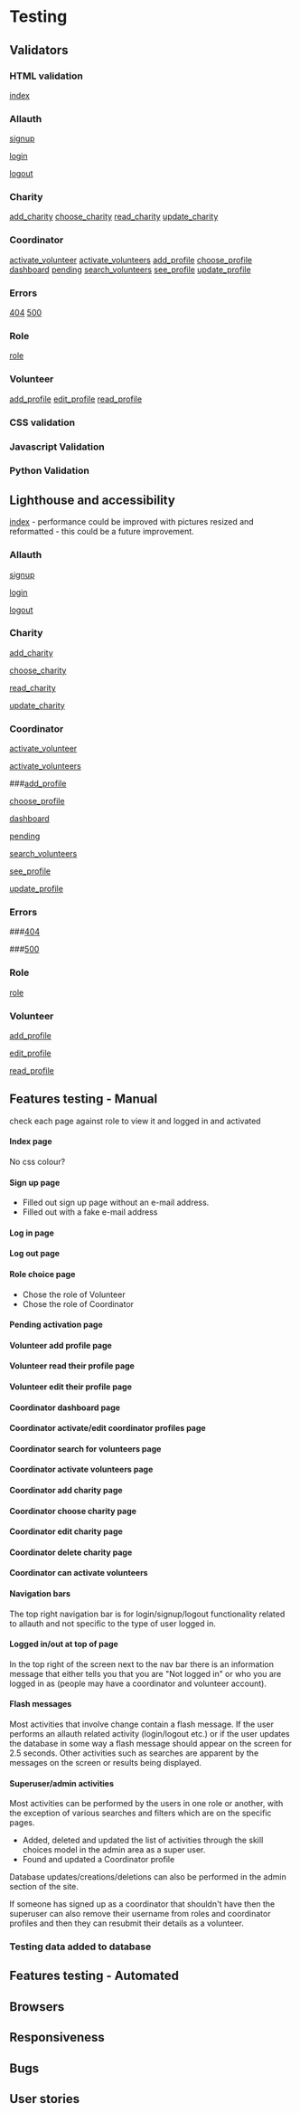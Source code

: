# Testing

## Validators

### HTML validation

[index](document/) 

### Allauth

[signup](document/)

[login](document/)

[logout](document/)

### Charity

[add_charity](document/)
[choose_charity](document/)
[read_charity](document/)
[update_charity](document/)

### Coordinator

[activate_volunteer](document/)
[activate_volunteers](document/)
[add_profile](document/)
[choose_profile](document/)
[dashboard](document/)
[pending](document/)
[search_volunteers](document/)
[see_profile](document/)
[update_profile](document/)

### Errors

[404](document/)
[500](document/)

### Role

[role](document/)

### Volunteer

[add_profile](document/)
[edit_profile](document/)
[read_profile](document/)

### CSS validation

### Javascript Validation

### Python Validation

## Lighthouse and accessibility

[index](document/lightindex.png) - performance could be improved with pictures resized and reformatted - this could be a future improvement.

### Allauth

[signup](document/lightsignup.png)

[login](document/lightlogin.png)

[logout](document/lightlogout.png)

### Charity

[add_charity](document/lightadd-charity.png)

[choose_charity](document/lightchoose-charity.png)

[read_charity](document/lightread-charity.png)

[update_charity](document/lightupdate-charity.png)

### Coordinator

[activate_volunteer](document/lightactivate-volunteers.png)

[activate_volunteers](document/lightactivate-volunteer.png)

###[add_profile](document/)

[choose_profile](document/lightchoose-profile.png)

[dashboard](document/lightdash.png)

[pending](document/lightpending.png)

[search_volunteers](document/lightsearch-volunteer.png)

[see_profile](document/lightsee-profile.png)

[update_profile](document/lightupdate-profile.png)

### Errors

###[404](document/)

###[500](document/)

### Role

[role](document/lightrole.png)

### Volunteer

[add_profile](document/lightadd-profile.png)

[edit_profile](document/lightvoledit-profile.png)

[read_profile](document/lightvolread-profile.png)

## Features testing - Manual

check each page against role to view it and logged in and activated

#### Index page

No css colour?

#### Sign up page

- Filled out sign up page without an e-mail address.
- Filled out with a fake e-mail address

#### Log in page

#### Log out page

#### Role choice page

- Chose the role of Volunteer
- Chose the role of Coordinator

#### Pending activation page

#### Volunteer add profile page

#### Volunteer read their profile page

#### Volunteer edit their profile page

#### Coordinator dashboard page

#### Coordinator activate/edit coordinator profiles page

#### Coordinator search for volunteers page

#### Coordinator activate volunteers page

#### Coordinator add charity page

#### Coordinator choose charity page

#### Coordinator edit charity page

#### Coordinator delete charity page

#### Coordinator can activate volunteers

#### Navigation bars
The top right navigation bar is for login/signup/logout functionality related to allauth and not specific to the type of user logged in.

#### Logged in/out at top of page

In the top right of the screen next to the nav bar there is an information message that either tells you that you are "Not logged in"  or who you are logged in as (people may have a coordinator and volunteer account).

#### Flash messages

Most activities that involve change contain a flash message. If the user performs an allauth related activity (login/logout etc.) or if the user updates the database in some way a flash message should appear on the screen for 2.5 seconds. Other activities such as searches are apparent by the messages on the screen or results being displayed.

#### Superuser/admin activities

Most activities can be performed by the users in one role or another, with the exception of various searches and filters which are on the specific pages. 

- Added, deleted and updated the list of activities through the skill choices model in the admin area as a super user.
- Found and updated a Coordinator profile


Database updates/creations/deletions can also be performed in the admin section of the site.

If someone has signed up as a coordinator that shouldn't have then the superuser can also remove their username from roles and coordinator profiles and then they can resubmit their details as a volunteer.

### Testing data added to database


## Features testing - Automated

## Browsers

## Responsiveness

## Bugs

## User stories